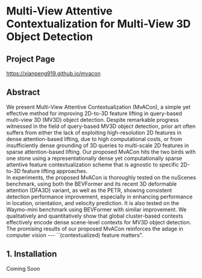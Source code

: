   # Multi-View Attentive Contextualization for Multi-View 3D Object Detection

  ## Project Page

https://xianpeng919.github.io/mvacon

## Abstract

We present Multi-View Attentive Contextualization (MvACon), a simple yet effective method for improving 2D-to-3D feature lifting in query-based multi-view 3D (MV3D) object detection. Despite remarkable progress witnessed in the field of query-based MV3D object detection, prior art often suffers from either the lack of exploiting high-resolution 2D features in dense attention-based lifting, due to high computational costs, or from insufficiently dense grounding of 3D queries to multi-scale 2D features in sparse attention-based lifting. 
Our proposed MvACon hits the two birds with one stone using a representationally dense yet computationally sparse attentive feature contextualization scheme that is agnostic to specific 2D-to-3D feature lifting approaches.  
In experiments, the proposed MvACon is thoroughly tested on the nuScenes benchmark, using both the BEVFormer and its recent 3D deformable attention (DFA3D) variant, as well as the PETR, showing consistent detection performance improvement, especially in enhancing performance in location, orientation, and velocity prediction. 
It is also tested on the Waymo-mini benchmark using BEVFormer with similar improvement. 
We qualitatively and quantitatively show that global cluster-based contexts effectively encode dense scene-level contexts for MV3D object detection.
The promising results of our proposed MvACon reinforces the adage in computer vision --- ``(contextualized) feature matters". 

## 1. Installation

Coming Soon







